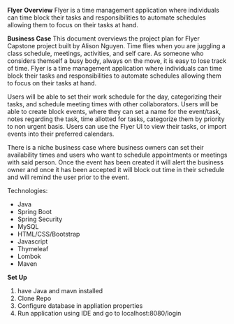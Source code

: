 **Flyer**
**Overview**
Flyer is a time management application where individuals can time block their tasks and responsibilities to automate schedules allowing them to focus on their tasks at hand.

**Business Case**
This document overviews the project plan for Flyer Capstone project built by Alison Nguyen. Time flies when you are juggling a class schedule, meetings, activities, and self care. As someone who considers themself a busy body, always on the move, it is easy to lose track of time. Flyer is a time management application where individuals can time block their tasks and responsibilities to automate schedules allowing them to focus on their tasks at hand.

Users will be able to set their work schedule for the day, categorizing their tasks, and schedule meeting times with other collaborators. Users will be able to create block events, where they can set a name for the event/task, notes regarding the task, time allotted for tasks, categorize them by priority to non urgent basis. Users can use the Flyer UI to view their tasks, or import events into their preferred calendars. 

There is a niche business case where business owners can set their availability times and users who want to schedule appointments or meetings with said person. Once the event has been created it will alert the business owner and once it has been accepted it will block out time in their schedule and will remind the user prior to the event. 

Technologies:
- Java
- Spring Boot
- Spring Security
- MySQL
- HTML/CSS/Bootstrap
- Javascript
- Thymeleaf
- Lombok
- Maven

**Set Up**
1. have Java and mavn installed
2. Clone Repo
3. Configure database in appliation properties
4. Run application using IDE and go to localhost:8080/login
   
